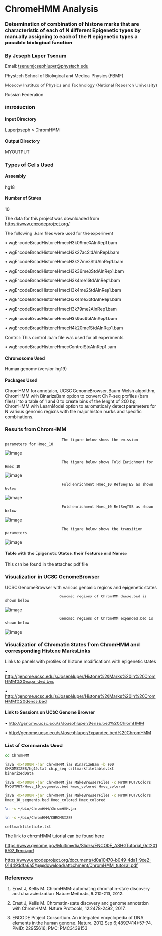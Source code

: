 # ChromeHMM Analysis

### Determination of combination of histone marks that are characteristic of each of N different Epigenetic types by manually assigning to each of the N epigenetic types a possible biological function

### By Joseph Luper Tsenum

Email: tsenumjosephluper@phystech.edu

Phystech School of Biological and Medical Physics (FBMF)

Moscow Institute of Physics and Technology (National Research University)

Russian Federation


### Introduction

#### Input Directory

Luperjoseph > ChromHMM

#### Output Directory 

MYOUTPUT

### Types of Cells Used

#### Assembly

hg18

#### Number of States

10

The data for this project was downloaded from https://www.encodeproject.org/

The following .bam files were used for the experiment

• wgEncodeBroadHistoneHmecH3k09me3AlnRep1.bam

• wgEncodeBroadHistoneHmecH3k27acStdAlnRep1.bam

• wgEncodeBroadHistoneHmecH3k27me3StdAlnRep1.bam

• wgEncodeBroadHistoneHmecH3k36me3StdAlnRep1.bam

• wgEncodeBroadHistoneHmecH3k4me1StdAlnRep1.bam

• wgEncodeBroadHistoneHmecH3k4me2StdAlnRep1.bam

• wgEncodeBroadHistoneHmecH3k4me3StdAlnRep1.bam

• wgEncodeBroadHistoneHmecH3k79me2AlnRep1.bam

• wgEncodeBroadHistoneHmecH3k9acStdAlnRep1.bam

• wgEncodeBroadHistoneHmecH4k20me1StdAlnRep1.bam

Control: This control .bam file was used for all experiments

• wgEncodeBroadHistoneHmecControlStdAlnRep1.bam

#### Chromosome Used

Human genome (version hg19)

#### Packages Used

ChromHMM for annotaion, UCSC GenomeBrowser, Baum-Welsh algorithm, ChromHMM with BinarizeBam option to convert ChIP-seq profiles (bam files) into a table of 1 and 0 to create bins of the lenght of 200 bp, ChromHMM with LearnModel option to automatically detect parameters for N various genomic regions with the major histon marks and specific combinations.

### Results from ChromHMM

                              The figure below shows the emission parameters for Hmec_10
                          
![image](https://user-images.githubusercontent.com/58364462/208551815-4abf4629-511f-44fc-aad1-685e1bb3fd44.png)


                              The figure below shows Fold Enrichment for Hmec_10
                              
![image](https://user-images.githubusercontent.com/58364462/208552076-6345e433-e0bd-44ab-b973-1e3d8108260c.png)


                              Fold enrichment Hmec_10 RefSeqTES as shown below
                              
![image](https://user-images.githubusercontent.com/58364462/208552353-ff5317d2-dc9e-48df-8dc8-b6240b7634f5.png)


                              Fold enrichment Hmec_10 RefSeqTSS as shown below
                              
![image](https://user-images.githubusercontent.com/58364462/208552562-ed285280-fdd9-4b50-a531-bf05c1229ca0.png)


                              The figure below shows the transition parameters
                              
![image](https://user-images.githubusercontent.com/58364462/208552670-b85f0d40-15d4-4874-b3c5-b907269b3907.png)


#### Table with the Epigenetic States, their Features and Names

This can be found in the attached pdf file


### Visualization in UCSC GenomeBrowser

UCSC GenomeBrowser with various genomic regions and epigenetic states
   
                             Genomic regions of ChromHMM dense.bed is shown below
                             
![image](https://user-images.githubusercontent.com/58364462/208553090-471fe7be-cd14-4469-b915-469d6d007c66.png)


                             Genomic regions of ChromHMM expanded.bed is shown below
                             
![image](https://user-images.githubusercontent.com/58364462/208553231-fc7deb45-7a61-42aa-b455-45630b78aaad.png)


### Visualization of Chromatin States from ChromHMM and corresponding Histone MarksLinks

Links to panels with profiles of histone modifications with epigenetic states

• http://genome.ucsc.edu/s/Josephluper/Histone%20Marks%20in%20CromHMM%20expanded.bed

• http://genome.ucsc.edu/s/Josephluper/Histone%20Marks%20in%20CromHMM%20dense.bed


#### Link to Sessions on UCSC Genome Browser

• http://genome.ucsc.edu/s/Josephluper/Dense.bed%20ChromHMM

• http://genome.ucsc.edu/s/Josephluper/Expanded.bed%20ChromHMM


### List of Commands Used

```bash
cd ChromHMM
```

```bash
java -mx4000M -jar ChromHMM.jar BinarizeBam -b 200
CHROMSIZES/hg19.txt chip_seq cellmarkfiletable.txt
binarizedData
```

```bash
java -mx4000M -jar ChromHMM.jar MakeBrowserFiles -c MYOUTPUT/Colors
MYOUTPUT/Hmec_10_segments.bed Hmec_colored Hmec_colored
```

```bash
java -mx4000M -jar ChromHMM.jar MakeBrowserFiles -c MYOUTPUT/Colors
Hmec_10_segments.bed Hmec_colored Hmec_colored
```

```bash
ln -s ~/bin/ChromHMM/ChromHMM.jar
```

```bash
ln -s ~/bin/ChromHMM/CHROMSIZES
```

```bash
cellmarkfiletable.txt
```

The link to chromHMM tutorial can be found here

https://www.genome.gov/Multimedia/Slides/ENCODE_ASHGTutorial_Oct2015/07_Ernst.pdf

https://www.encodeproject.org/documents/d0a10470-b049-4da1-9de2-01449ddfa6a5/@@download/attachment/ChromHMM_tutorial.pdf

### References

1. Ernst J, Kellis M. ChromHMM: automating chromatin-state discovery and characterization. Nature Methods, 9:215-216, 2012.

2. Ernst J, Kellis M. Chromatin-state discovery and genome annotation with ChromHMM. Nature Protocols, 12:2478-2492, 2017.

3. ENCODE Project Consortium. An integrated encyclopedia of DNA elements in the human genome. Nature. 2012 Sep 6;489(7414):57-74. PMID: 22955616; PMC: PMC3439153
